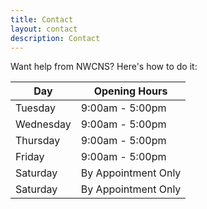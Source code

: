 ```yaml
---
title: Contact
layout: contact
description: Contact
---
```


Want help from NWCNS?  Here's how to do it:

| Day       | Opening Hours   |
| --------- | --------------- |
| Tuesday   | 9:00am - 5:00pm |
| Wednesday | 9:00am - 5:00pm |
| Thursday  | 9:00am - 5:00pm |
| Friday    | 9:00am - 5:00pm |
| Saturday  |By Appointment Only|
| Saturday  | By Appointment Only|
